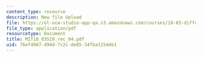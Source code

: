 ```yaml
---
content_type: resource
description: New file Upload
file: https://ol-ocw-studio-app-qa.s3.amazonaws.com/courses/18-03-differential-equations-spring-2010/76ef4987494d7c2cde8534fba1154de1_MIT18_03S10_rec_04.pdf
file_type: application/pdf
resourcetype: Document
title: MIT18_03S10_rec_04.pdf
uid: 76ef4987-494d-7c2c-de85-34fba1154de1
---
```

